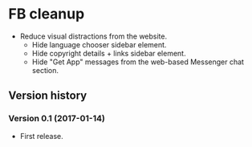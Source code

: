 # FB cleanup

- Reduce visual distractions from the website.
  - Hide language chooser sidebar element.
  - Hide copyright details + links sidebar element.
  - Hide "Get App" messages from the web-based Messenger chat section.

## Version history

### Version 0.1 (2017-01-14)

- First release.
